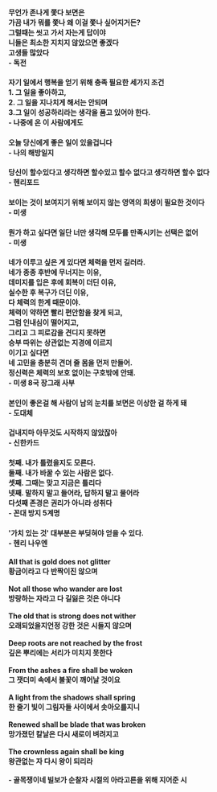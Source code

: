 #### 무언가 존나게 쫓다 보면은 <br/>가끔 내가 뭐를 쫓나 왜 이걸 쫓나 싶어지거든? <br/>그럴때는 씻고 가서 자는게 답이야 <br/>니들은 최소한 지치지 않았으면 좋겠다 <br/>고생들 많았다<br/> - 독전<br/>
#### 자기 일에서 행복을 얻기 위해 충족 필요한 세가지 조건<br/>1. 그 일을 좋아하고,<br/>2. 그 일을 지나치게 해서는 안되며<br/>3.그 일이 성공하리라는 생각을 품고 있어야 한다.<br/> - 나중에 온 이 사람에게도 <br/>
#### 오늘 당신에게 좋은 일이 있을겁니다 <br/> - 나의 해방일지<br/>
#### 당신이 할수있다고 생각하면 할수있고 할수 없다고 생각하면 할수 없다<br/> - 헨리포드<br/>
#### 보이는 것이 보여지기 위해 보이지 않는 영역의 희생이 필요한 것이다<br/> - 미생<br/>
#### 뭔가 하고 싶다면 일단 너만 생각해 모두를 만족시키는 선택은 없어<br/> - 미생<br/>
#### 네가 이루고 싶은 게 있다면 체력을 먼저 길러라.<br/>네가 종종 후반에 무너지는 이유,<br/> 데미지를 입은 후에 회복이 더딘 이유,<br/>실수한 후 복구가 더딘 이유,<br/>다 체력의 한계 때문이야.<br/>체력이 약하면 빨리 편안함을 찾게 되고,<br/> 그럼 인내심이 떨어지고,<br/>그리고 그 피로감을 견디지 못하면<br/>승부 따위는 상관없는 지경에 이르지<br/>이기고 싶다면<br/>네 고민을 충분히 견뎌 줄 몸을 먼저 만들어.<br/>정신력은 체력의 보호 없이는 구호밖에 안돼.<br/>- 미생 8국 장그래 사부<br/>
#### 본인이 좋은걸 해 사람이 남의 눈치를 보면은 이상한 걸 하게 돼<br/> - 도대체<br/>
#### 겁내지마 아무것도 시작하지 않았잖아<br/> - 신한카드<br/>
#### 첫째. 내가 틀렸을지도 모른다.<br/> 둘째. 내가 바꿀 수 있는 사람은 없다.<br/> 셋째. 그때는 맞고 지금은 틀리다<br/>넷째. 말하지 말고 들어라, 답하지 말고 물어라<br/>다섯째 존경은 권리가 아니라 성취다<br/> - 꼰대 방지 5계명<br/>
#### '가치 있는 것' 대부분은 부딪혀야 얻을 수 있다.<br/> - 헨리 나우엔<br/>
#### All that is gold does not glitter<br/>황금이라고 다 반짝이진 않으며<br/><br/>Not all those who wander are lost<br/>방랑하는 자라고 다 길잃은 것은 아니다<br/><br/>The old that is strong does not wither<br/>오래되었을지언정 강한 것은 시들지 않으며<br/><br/>Deep roots are not reached by the frost<br/>깊은 뿌리에는 서리가 미치지 못한다<br/><br/>From the ashes a fire shall be woken<br/>그 잿더미 속에서 불꽃이 깨어날 것이요<br/><br/>A light from the shadows shall spring<br/>한 줄기 빛이 그림자들 사이에서 솟아오를지니<br/><br/>Renewed shall be blade that was broken<br/>망가졌던 칼날은 다시 새로이 벼려지고<br/><br/>The crownless again shall be king<br/>왕관없는 자 다시 왕이 되리라<br/><br/>- 골목쟁이네 빌보가 순찰자 시절의 아라고른을 위해 지어준 시<br/>
